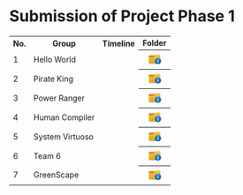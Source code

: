 # Submission of Project Phase 1

<table>
  <tr>
    <th>No.</th>
    <th>Group</th>
    <th>Timeline</th>
    <th>Folder</th>
  </tr>
  <tr>
    <td>1</td>
    <td>Hello World</td>
    <td></td>
    <th><a href="../phase%201/submission" ><img src="../images/folder.png" width="24px" height="24px"></a></th>
  </tr>
  <tr>
    <td>2</td>
    <td>Pirate King</td>
    <td></td>
    <th><a href="../phase%201/submission" ><img src="../images/folder.png" width="24px" height="24px"></a></th>
  </tr>
  <tr>
    <td>3</td>
    <td>Power Ranger</td>
    <td></td>
    <th><a href="../phase%201/submission" ><img src="../images/folder.png" width="24px" height="24px"></a></th>
  </tr>
  <tr>
    <td>4</td>
    <td>Human Compiler</td>
    <td></td>
    <th><a href="../phase%201/submission" ><img src="../images/folder.png" width="24px" height="24px"></a></th>
  </tr>
  <tr>
    <td>5</td>
    <td>System Virtuoso</td>
    <td></td>
    <th><a href="../phase%201/submission" ><img src="../images/folder.png" width="24px" height="24px"></a></th>
  </tr>
  <tr>
    <td>6</td>
    <td>Team 6</td>
    <td></td>
    <th><a href="../phase%201/submission/Team6-Phase1" ><img src="../images/folder.png" width="24px" height="24px"></a></th>
  </tr>
   <tr>
    <td>7</td>
    <td>GreenScape</td>
    <td></td>
    <th><a href="../phase%201/submission" ><img src="../images/folder.png" width="24px" height="24px"></a></th>
  </tr>
</table>
